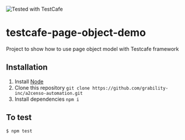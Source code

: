 ![Tested with TestCafe](https://img.shields.io/badge/tested%20with-TestCafe-2fa4cf.svg)
# testcafe-page-object-demo
Project to show how to use page object model with Testcafe framework

 ## Installation
 1. Install [Node](https://nodejs.org/en/) 
 2. Clone this repository `git clone https://github.com/grability-inc/a2censo-automation.git` 
 3. Install dependencies  `npm i`
 
## To test
```sh 
$ npm test
```

